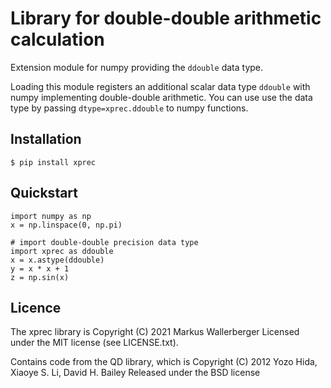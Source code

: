 Library for double-double arithmetic calculation
================================================

Extension module for numpy providing the `ddouble` data type.

Loading this module registers an additional scalar data type `ddouble` with
numpy implementing double-double arithmetic.  You can use use the data type
by passing `dtype=xprec.ddouble` to numpy functions.

Installation
------------

    $ pip install xprec

Quickstart
----------

    import numpy as np
    x = np.linspace(0, np.pi)

    # import double-double precision data type
    import xprec as ddouble
    x = x.astype(ddouble)
    y = x * x + 1
    z = np.sin(x)

Licence
-------
The xprec library is
Copyright (C) 2021 Markus Wallerberger
Licensed under the MIT license (see LICENSE.txt).

Contains code from the QD library, which is
Copyright (C) 2012 Yozo Hida, Xiaoye S. Li, David H. Bailey
Released under the BSD license
